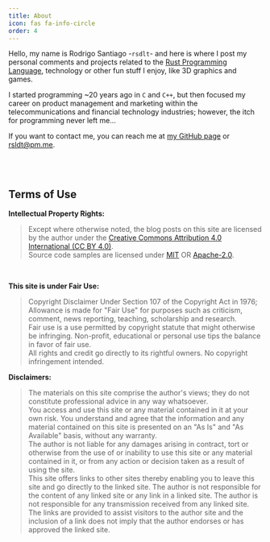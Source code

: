 ```yaml
---
title: About
icon: fas fa-info-circle
order: 4
---
```


Hello, my name is Rodrigo Santiago -`rsdlt`- and here is where I post my personal comments and projects related to the [Rust Programming Language][rpl], technology or other fun stuff I enjoy, like 3D graphics and games. 

I started programming ~20 years ago in `C` and `C++`, but then focused my career on product management and marketing within the telecommunications and financial technology industries; however, the itch for programming never left me...

If you want to contact me, you can reach me at
[my GitHub page](https://github.com/rsldt) or [rsldt@pm.me](rsdlt@pm.me).

<br />
<br />

## Terms of Use

**Intellectual Property Rights:**
> Except where otherwise noted, the blog posts on this site are licensed by the author 
    under the <a href="https://creativecommons.org/licenses/by/4.0/">Creative Commons Attribution 4.0 International (CC BY 4.0)</a>.<br /> 
> Source code samples are licensed under <a href="https://mit-license.org/">MIT</a> OR <a href="http://www.apache.org/licenses/LICENSE-2.0">Apache-2.0</a>.
<br />

**This site is under Fair Use:**
> Copyright Disclaimer Under Section 107 of the Copyright Act in 1976; Allowance is made for "Fair Use" for purposes such as criticism, comment, news reporting, teaching, scholarship and research. <br />
> Fair use is a use permitted by copyright statute that might otherwise be infringing. Non-profit, educational or personal use tips the balance in favor of fair use.<br />
> All rights and credit go directly to its rightful owners. No copyright infringement intended.


**Disclaimers:**
> The materials on this site comprise the author's views; they do not constitute professional advice in any way whatsoever. <br />
> You access and use this site or any material contained in it at your own risk. You understand and agree that the information and any material contained on this site is presented on an "As Is" and "As Available" basis, without any warranty. <br />
> The author is not liable for any damages arising in contract, tort or otherwise from the use of or inability to use this site or any material contained in it, or from any action or decision taken as a result of using the site.<br />
> This site offers links to other sites thereby enabling you to leave this site and go directly to the linked site. The author is not responsible for the content of any linked site or any link in a linked site. The author is not responsible for any transmission received from any linked site. The links are provided to assist visitors to the author site and the inclusion of a link does not imply that the author endorses or has approved the linked site. 


[rpl]: https://www.rust-lang.org/ 